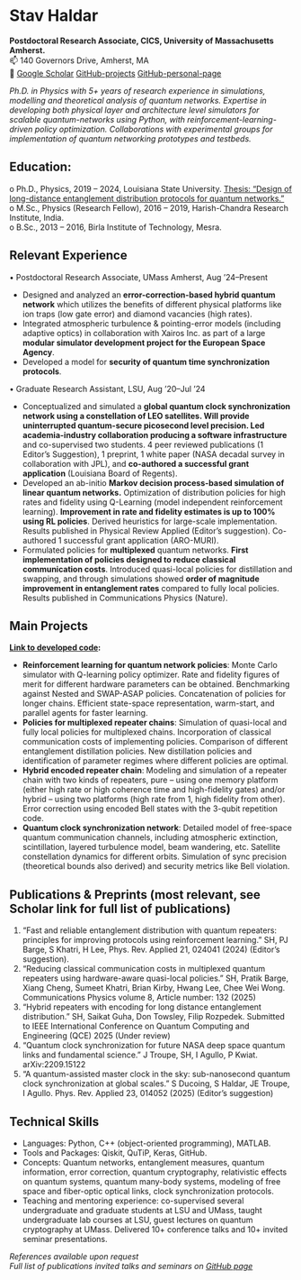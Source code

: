 # Stav Haldar  
**Postdoctoral Research Associate, CICS, University of Massachusetts Amherst.**  
📫 140 Governors Drive, Amherst, MA  
🔗 [Google Scholar](https://scholar.google.com/citations?user=FUF5AzIAAAAJ&hl=en)  [GitHub-projects](https://github.com/stavhaldar/Quantum-Network-Policies)  [GitHub-personal-page](https://stavhaldar.github.io)

*Ph.D. in Physics with 5+ years of research experience in simulations, modelling and theoretical analysis of quantum networks. Expertise in developing both physical layer and architecture level simulators for scalable quantum-networks using Python, with reinforcement-learning-driven policy optimization. Collaborations with experimental groups for implementation of quantum networking prototypes and testbeds.*

## Education:
o  Ph.D., Physics, 2019 – 2024, Louisiana State University. [Thesis: “Design of long-distance entanglement distribution protocols for quantum networks.”](https://repository.lsu.edu/cgi/viewcontent.cgi?article=7640&context=gradschool_dissertations)  
o  M.Sc., Physics (Research Fellow), 2016 – 2019, Harish-Chandra Research Institute, India.  
o  B.Sc., 2013 – 2016, Birla Institute of Technology, Mesra.

## Relevant Experience
•  Postdoctoral Research Associate, UMass Amherst, Aug ’24–Present  
-  Designed and analyzed an **error-correction-based hybrid quantum network** which utilizes the benefits of different physical platforms like ion traps (low gate error) and diamond vacancies (high rates).  
-  Integrated atmospheric turbulence & pointing-error models (including adaptive optics) in collaboration with Xairos Inc. as part of a large **modular simulator development project for the European Space Agency**.  
-  Developed a model for **security of quantum time synchronization protocols**.

•  Graduate Research Assistant, LSU, Aug ’20–Jul ’24  
-  Conceptualized and simulated a **global quantum clock synchronization network using a constellation of LEO satellites. Will provide uninterrupted quantum-secure picosecond level precision. Led academia-industry collaboration producing a software infrastructure** and co-supervised two students. 4 peer reviewed publications (1 Editor’s Suggestion), 1 preprint, 1 white paper (NASA decadal survey in collaboration with JPL), and **co-authored a successful grant application** (Louisiana Board of Regents).  
-  Developed an ab-initio **Markov decision process-based simulation of linear quantum networks.** Optimization of distribution policies for high rates and fidelity using Q-Learning (model independent reinforcement learning). **Improvement in rate and fidelity estimates is up to 100\% using RL policies**. Derived heuristics for large-scale implementation. Results published in Physical Review Applied (Editor’s suggestion). Co-authored 1 successful grant application (ARO-MURI).  
-  Formulated policies for **multiplexed** quantum networks. **First implementation of policies designed to reduce classical communication costs**. Introduced quasi-local policies for distillation and swapping, and through simulations showed **order of magnitude improvement in entanglement rates** compared to fully local policies. Results published in Communications Physics (Nature).

## Main Projects  
**[Link to developed code](https://github.com/stavhaldar/Quantum-Network-Policies):**   
-  **Reinforcement learning for quantum network policies**: Monte Carlo simulator with Q-learning policy optimizer. Rate and fidelity figures of merit for different hardware parameters can be obtained. Benchmarking against Nested and SWAP-ASAP policies. Concatenation of policies for longer chains. Efficient state-space representation, warm-start, and parallel agents for faster learning.  
-  **Policies for multiplexed repeater chains**: Simulation of quasi-local and fully local policies for multiplexed chains. Incorporation of classical communication costs of implementing policies. Comparison of different entanglement distillation policies. New distillation policies and identification of parameter regimes where different policies are optimal.  
-  **Hybrid encoded repeater chain**: Modeling and simulation of a repeater chain with two kinds of repeaters, pure – using one memory platform (either high rate or high coherence time and high-fidelity gates) and/or hybrid – using two platforms (high rate from 1, high fidelity from other). Error correction using encoded Bell states with the 3-qubit repetition code.  
-  **Quantum clock synchronization network**: Detailed model of free-space quantum communication channels, including atmospheric extinction, scintillation, layered turbulence model, beam wandering, etc. Satellite constellation dynamics for different orbits. Simulation of sync precision (theoretical bounds also derived) and security metrics like Bell violation.

## Publications & Preprints (most relevant, see Scholar link for full list of publications)  
1.  “Fast and reliable entanglement distribution with quantum repeaters: principles for improving protocols using reinforcement learning.” SH, PJ Barge, S Khatri, H Lee, Phys. Rev. Applied 21, 024041 (2024) (Editor’s suggestion).  
2.  “Reducing classical communication costs in multiplexed quantum repeaters using hardware-aware quasi-local policies.” SH, Pratik Barge, Xiang Cheng, Sumeet Khatri, Brian Kirby, Hwang Lee, Chee Wei Wong. Communications Physics volume 8, Article number: 132 (2025)  
3.  “Hybrid repeaters with encoding for long distance entanglement distribution.” SH, Saikat Guha, Don Towsley, Filip Rozpedek. Submitted to IEEE International Conference on Quantum Computing and Engineering (QCE) 2025 (Under review)  
4.  “Quantum clock synchronization for future NASA deep space quantum links and fundamental science.” J Troupe, SH, I Agullo, P Kwiat. arXiv:2209.15122  
5.  “A quantum-assisted master clock in the sky: sub-nanosecond quantum clock synchronization at global scales.” S Ducoing, S Haldar, JE Troupe, I Agullo. Phys. Rev. Applied 23, 014052 (2025) (Editor’s suggestion)

## Technical Skills  
- Languages: Python, C++ (object-oriented programming), MATLAB.  
- Tools and Packages: Qiskit, QuTiP, Keras, GitHub.  
- Concepts: Quantum networks, entanglement measures, quantum information, error correction, quantum cryptography, relativistic effects on quantum systems, quantum many-body systems, modeling of free space and fiber-optic optical links, clock synchronization protocols.  
- Teaching and mentoring experience: co-supervised several undergraduate and graduate students at LSU and UMass, taught undergraduate lab courses at LSU, guest lectures on quantum cryptography at UMass. Delivered 10+ conference talks and 10+ invited seminar presentations.

*References available upon request*  
*Full list of publications invited talks and seminars on [GitHub page](https://stavhaldar.github.io)*  
